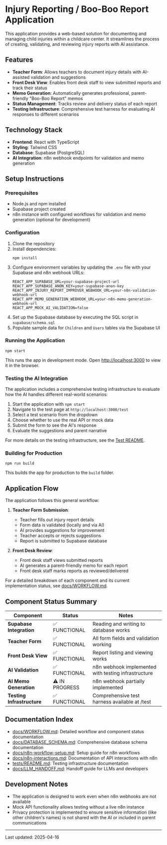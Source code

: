 # Injury Reporting / Boo-Boo Report Application

This application provides a web-based solution for documenting and managing child injuries within a childcare center. It streamlines the process of creating, validating, and reviewing injury reports with AI assistance.

## Features

- **Teacher Form**: Allows teachers to document injury details with AI-assisted validation and suggestions
- **Front Desk View**: Enables front desk staff to view submitted reports and track their status
- **Memo Generation**: Automatically generates professional, parent-friendly "Boo-Boo Report" memos
- **Status Management**: Tracks review and delivery status of each report
- **Testing Infrastructure**: Comprehensive test harness for evaluating AI responses to different scenarios

## Technology Stack

- **Frontend**: React with TypeScript
- **Styling**: Tailwind CSS
- **Database**: Supabase (PostgreSQL)
- **AI Integration**: n8n webhook endpoints for validation and memo generation

## Setup Instructions

### Prerequisites

- Node.js and npm installed
- Supabase project created
- n8n instance with configured workflows for validation and memo generation (optional for development)

### Configuration

1. Clone the repository
2. Install dependencies:
   ```
   npm install
   ```
3. Configure environment variables by updating the `.env` file with your Supabase and n8n webhook URLs:
   ```
   REACT_APP_SUPABASE_URL=your-supabase-project-url
   REACT_APP_SUPABASE_ANON_KEY=your-supabase-anon-key
   REACT_APP_INJURY_REPORT_IMPROVER_WEBHOOK_URL=your-n8n-validation-webhook-url
   REACT_APP_MEMO_GENERATION_WEBHOOK_URL=your-n8n-memo-generation-webhook-url
   REACT_APP_MOCK_AI_VALIDATION=false
   ```
4. Set up the Supabase database by executing the SQL script in `supabase/schema.sql`
5. Populate sample data for `Children` and `Users` tables via the Supabase UI

### Running the Application

```
npm start
```

This runs the app in development mode. Open [http://localhost:3000](http://localhost:3000) to view it in the browser.

### Testing the AI Integration

The application includes a comprehensive testing infrastructure to evaluate how the AI handles different real-world scenarios:

1. Start the application with `npm start`
2. Navigate to the test page at `http://localhost:3000/test`
3. Select a test scenario from the dropdown
4. Choose whether to use the real API or mock data
5. Submit the form to see the AI's response
6. Evaluate the suggestions and parent narrative

For more details on the testing infrastructure, see the [Test README](./tests/README.md).

### Building for Production

```
npm run build
```

This builds the app for production to the `build` folder.

## Application Flow

The application follows this general workflow:

1. **Teacher Form Submission**:
   - Teacher fills out injury report details
   - Form data is validated (locally and via AI)
   - AI provides suggestions for improvement
   - Teacher accepts or rejects suggestions
   - Report is submitted to Supabase database

2. **Front Desk Review**:
   - Front desk staff views submitted reports
   - AI generates a parent-friendly memo for each report
   - Front desk staff marks reports as reviewed/delivered

For a detailed breakdown of each component and its current implementation status, see [docs/WORKFLOW.md](./docs/WORKFLOW.md).

## Component Status Summary

| Component | Status | Notes |
|-----------|--------|-------|
| **Supabase Integration** | ✅ FUNCTIONAL | Reading and writing to database works |
| **Teacher Form** | ✅ FUNCTIONAL | All form fields and validation working |
| **Front Desk View** | ✅ FUNCTIONAL | Report listing and viewing works |
| **AI Validation** | ✅ FUNCTIONAL | n8n webhook implemented with testing infrastructure |
| **AI Memo Generation** | ⚠️ IN PROGRESS | n8n webhook partially implemented |
| **Testing Infrastructure** | ✅ FUNCTIONAL | Comprehensive test harness available at /test |

## Documentation Index

- [docs/WORKFLOW.md](./docs/WORKFLOW.md): Detailed workflow and component status documentation
- [docs/DATABASE_SCHEMA.md](./docs/DATABASE_SCHEMA.md): Comprehensive database schema documentation
- [docs/n8n-workflow-setup.md](./docs/n8n-workflow-setup.md): Setup guide for n8n workflows
- [docs/n8n-interactions.md](./docs/n8n-interactions.md): Documentation of API interactions with n8n
- [tests/README.md](./tests/README.md): Testing infrastructure documentation
- [docs/LLM_HANDOFF.md](./docs/LLM_HANDOFF.md): Handoff guide for LLMs and developers

## Development Notes

- The application is designed to work even when n8n webhooks are not available
- Mock API functionality allows testing without a live n8n instance
- Privacy protection is implemented to ensure sensitive information (like other children's names) is not shared with the AI or included in parent communications

---

Last updated: 2025-04-16
